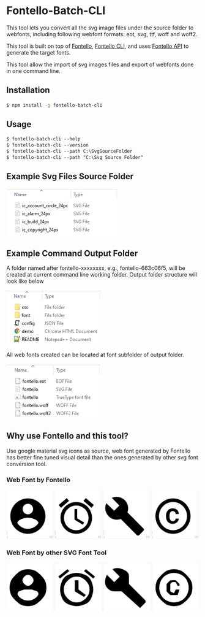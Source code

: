 # Fontello-Batch-CLI

This tool lets you convert all the svg image files under the source folder to webfonts, including following webfont formats: eot, svg, ttf, woff and woff2.

This tool is built on top of [Fontello](https://github.com/fontello/fontello/), [Fontello CLI](https://github.com/paulyoung/fontello-cli/), and uses [Fontello API](http://fontello.com) to generate the target fonts.

This tool allow the import of svg images files and export of webfonts done in one command line.

## Installation

```sh
$ npm install -g fontello-batch-cli
```

## Usage

```
$ fontello-batch-cli --help
$ fontello-batch-cli --version
$ fontello-batch-cli --path C:\SvgSourceFolder
$ fontello-batch-cli --path "C:\Svg Source Folder"
```

## Example Svg Files Source Folder

![](https://raw.githubusercontent.com/luchenatwork/Fontello-Batch-CLI/master/doc/source.png)

## Example Command Output Folder

A folder named after fontello-xxxxxxxx, e.g., fontello-663c06f5, will be created at current command line working folder.
Output folder structure will look like below

![](https://raw.githubusercontent.com/luchenatwork/Fontello-Batch-CLI/master/doc/target.png)

All web fonts created can be located at font subfolder of output folder.

![](https://raw.githubusercontent.com/luchenatwork/Fontello-Batch-CLI/master/doc/webfont.png)

## Why use Fontello and this tool?

Use google material svg icons as source, web font generated by Fontello has better fine tuned visual detail than the ones generated by other svg font conversion tool.

### Web Font by Fontello

![](https://raw.githubusercontent.com/luchenatwork/Fontello-Batch-CLI/master/doc/fontello.png)

### Web Font by other SVG Font Tool

![](https://raw.githubusercontent.com/luchenatwork/Fontello-Batch-CLI/master/doc/non-fontello.png)
